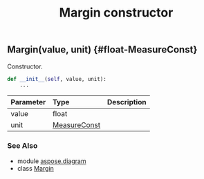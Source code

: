 ﻿---
title: Margin constructor
second_title: Aspose.Diagram for Python via .NET API References
description: 
type: docs
weight: 10
url: /python-net/aspose.diagram/margin/__init__/
is_root: false
---

## Margin(value, unit) {#float-MeasureConst}

Constructor.



```python
def __init__(self, value, unit):
    ...
```


| Parameter | Type | Description |
| :- | :- | :- |
| value | float |  |
| unit | [MeasureConst](/diagram/python-net/aspose.diagram/measureconst) |  |



### See Also
* module [aspose.diagram](../../)
* class [Margin](/diagram/python-net/aspose.diagram/margin)
